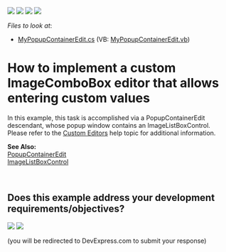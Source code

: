 <!-- default badges list -->
![](https://img.shields.io/endpoint?url=https://codecentral.devexpress.com/api/v1/VersionRange/128621068/10.1.6%2B)
[![](https://img.shields.io/badge/Open_in_DevExpress_Support_Center-FF7200?style=flat-square&logo=DevExpress&logoColor=white)](https://supportcenter.devexpress.com/ticket/details/E2435)
[![](https://img.shields.io/badge/📖_How_to_use_DevExpress_Examples-e9f6fc?style=flat-square)](https://docs.devexpress.com/GeneralInformation/403183)
[![](https://img.shields.io/badge/💬_Leave_Feedback-feecdd?style=flat-square)](#does-this-example-address-your-development-requirementsobjectives)
<!-- default badges end -->
<!-- default file list -->
*Files to look at*:

* [MyPopupContainerEdit.cs](./CS/DXSample/MyPopupContainerEdit.cs) (VB: [MyPopupContainerEdit.vb](./VB/DXSample/MyPopupContainerEdit.vb))
<!-- default file list end -->
# How to implement a custom ImageComboBox editor that allows entering custom values


<p>In this example, this task is accomplished via a PopupContainerEdit descendant, whose popup window contains an ImageListBoxControl. Please refer to the <a href="http://documentation.devexpress.com/#WindowsForms/CustomDocument4716">Custom Editors</a> help topic for additional information.</p><p><strong>See Also:</strong><br />
<a href="http://documentation.devexpress.com/#WindowsForms/clsDevExpressXtraEditorsPopupContainerEdittopic">PopupContainerEdit</a><br />
<a href="http://documentation.devexpress.com/#WindowsForms/clsDevExpressXtraEditorsImageListBoxControltopic">ImageListBoxControl</a></p>

<br/>


<!-- feedback -->
## Does this example address your development requirements/objectives?

[<img src="https://www.devexpress.com/support/examples/i/yes-button.svg"/>](https://www.devexpress.com/support/examples/survey.xml?utm_source=github&utm_campaign=winforms-custom-imagecombobox-editor&~~~was_helpful=yes) [<img src="https://www.devexpress.com/support/examples/i/no-button.svg"/>](https://www.devexpress.com/support/examples/survey.xml?utm_source=github&utm_campaign=winforms-custom-imagecombobox-editor&~~~was_helpful=no)

(you will be redirected to DevExpress.com to submit your response)
<!-- feedback end -->
